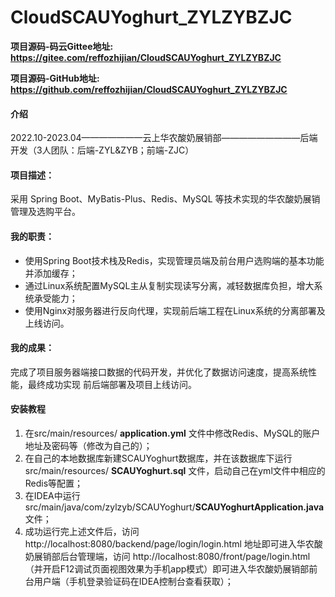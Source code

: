 # CloudSCAUYoghurt_ZYLZYBZJC
**项目源码-码云Gittee地址: https://gitee.com/reffozhijian/CloudSCAUYoghurt_ZYLZYBZJC**

**项目源码-GitHub地址: https://github.com/reffozhijian/CloudSCAUYoghurt_ZYLZYBZJC**

#### 介绍
2022.10-2023.04———————云上华农酸奶展销部—————————后端开发（3人团队：后端-ZYL&ZYB；前端-ZJC）
#### 项目描述：
采用 Spring Boot、MyBatis-Plus、Redis、MySQL 等技术实现的华农酸奶展销管理及选购平台。
#### 我的职责：
- 使用Spring Boot技术栈及Redis，实现管理员端及前台用户选购端的基本功能并添加缓存；
- 通过Linux系统配置MySQL主从复制实现读写分离，减轻数据库负担，增大系统承受能力； 
- 使用Nginx对服务器进行反向代理，实现前后端工程在Linux系统的分离部署及上线访问。
#### 我的成果：
完成了项目服务器端接口数据的代码开发，并优化了数据访问速度，提高系统性能，最终成功实现
前后端部署及项目上线访问。

#### 安装教程

1.  在src/main/resources/ **application.yml** 文件中修改Redis、MySQL的账户地址及密码等（修改为自己的）；
2.  在自己的本地数据库新建SCAUYoghurt数据库，并在该数据库下运行src/main/resources/ **SCAUYoghurt.sql** 文件，启动自己在yml文件中相应的Redis等配置；
3.  在IDEA中运行src/main/java/com/zylzyb/SCAUYoghurt/**SCAUYoghurtApplication.java**文件；
4.  成功运行完上述文件后，访问  http://localhost:8080/backend/page/login/login.html  地址即可进入华农酸奶展销部后台管理端，访问
    http://localhost:8080/front/page/login.html  （并开启F12调试页面视图效果为手机app模式）即可进入华农酸奶展销部前台用户端（手机登录验证码在IDEA控制台查看获取）；
